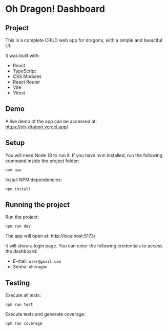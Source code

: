 # Oh Dragon! Dashboard

## Project

This is a complete CRUD web app for dragons, with a simple and beautiful UI.

It was built with:

- React
- TypeScript
- CSS Modules
- React Router
- Vite
- Vitest

## Demo

A live demo of the app can be accessed at:  
https://oh-dragon.vercel.app/

## Setup

You will need Node 18 to run it. If you have nvm installed, run the following command inside the project folder:

```shell
nvm use
```

Install NPM dependencies:

```shell
npm install
```

## Running the project

Run the project:

```shell
npm run dev
```

The app will open at: http://localhost:5173/

It will show a login page. You can enter the following credentials to access the dashboard:

- E-mail: `user@gmail.com`
- Senha: `ohdragon`

## Testing

Execute all tests:

```shell
npm run test
```

Execute tests and generate coverage:

```shell
npm run coverage
```
